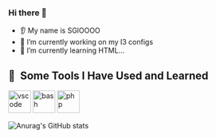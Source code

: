 ### Hi there 👋
* 👂 My name is SGlOOOO
* 🔭 I’m currently working on my I3 configs
* 🌱 I’m currently learning HTML...

<h2> 🚀 &nbsp;Some Tools I Have Used and Learned</h2>
<p align="left">
<img src="https://cdn.jsdelivr.net/gh/devicons/devicon/icons/vscode/vscode-original.svg" alt="vscode" width="45" height="45"/>
<img src="https://cdn.jsdelivr.net/gh/devicons/devicon/icons/bash/bash-original.svg" alt="bash" width="45" height="45"/>
<img src="https://cdn.jsdelivr.net/gh/devicons/devicon/icons/php/php-original.svg" alt="php" width="45" height="45"/>
</p>

![Anurag's GitHub stats](https://github-readme-stats.vercel.app/api?username=SGlOO&show_icons=true&theme=nord)
